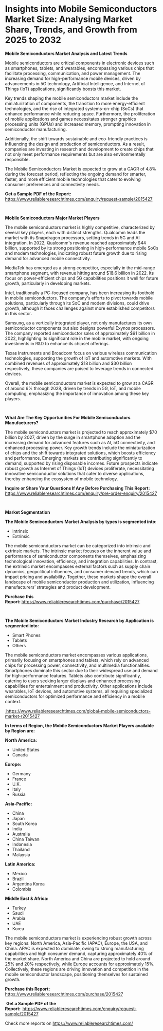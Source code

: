 <p><h1>Insights into Mobile Semiconductors Market Size: Analysing Market Share, Trends, and Growth from 2025 to 2032</h1></p><p><strong>Mobile Semiconductors Market Analysis and Latest Trends</strong></p>
<p><p>Mobile semiconductors are critical components in electronic devices such as smartphones, tablets, and wearables, encompassing various chips that facilitate processing, communication, and power management. The increasing demand for high-performance mobile devices, driven by advancements in 5G technology, Artificial Intelligence, and Internet of Things (IoT) applications, significantly boosts this market. </p><p>Key trends shaping the mobile semiconductors market include the miniaturization of components, the transition to more energy-efficient technologies, and the rise of integrated systems-on-chip (SoCs) that enhance performance while reducing space. Furthermore, the proliferation of mobile applications and games necessitates stronger graphics processing units (GPUs) and increased memory, prompting innovation in semiconductor manufacturing.</p><p>Additionally, the shift towards sustainable and eco-friendly practices is influencing the design and production of semiconductors. As a result, companies are investing in research and development to create chips that not only meet performance requirements but are also environmentally responsible.</p><p>The Mobile Semiconductors Market is expected to grow at a CAGR of 4.8% during the forecast period, reflecting the ongoing demand for smarter, faster, and more efficient mobile technologies that cater to evolving consumer preferences and connectivity needs.</p></p>
<p><strong>Get a Sample PDF of the Report:&nbsp;</strong> <a href="https://www.reliableresearchtimes.com/enquiry/request-sample/2015427?utm_campaign=1558&utm_medium=2&utm_source=Github&utm_content=ia&utm_term=17012025&utm_id=mobile-semiconductors">https://www.reliableresearchtimes.com/enquiry/request-sample/2015427</a></p>
<p>&nbsp;</p>
<p><strong>Mobile Semiconductors Major Market Players</strong></p>
<p><p>The mobile semiconductors market is highly competitive, characterized by several key players, each with distinct strengths. Qualcomm leads the market with its Snapdragon processors, setting trends in 5G and AI integration. In 2022, Qualcomm's revenue reached approximately $44 billion, supported by its strong positioning in high-performance mobile SoCs and modem technologies, indicating robust future growth due to rising demand for advanced mobile connectivity.</p><p>MediaTek has emerged as a strong competitor, especially in the mid-range smartphone segment, with revenue hitting around $18.6 billion in 2022. Its focus on power-efficient chips and 5G capabilities positions it well for future growth, particularly in developing markets.</p><p>Intel, traditionally a PC-focused company, has been increasing its foothold in mobile semiconductors. The company's efforts to pivot towards mobile solutions, particularly through its SoC and modem divisions, could drive growth, although it faces challenges against more established competitors in this sector.</p><p>Samsung, as a vertically integrated player, not only manufactures its own semiconductor components but also designs powerful Exynos processors. The company reported semiconductor sales of approximately $91 billion in 2022, highlighting its significant role in the mobile market, with ongoing investments in R&D to enhance its chipset offerings.</p><p>Texas Instruments and Broadcom focus on various wireless communication technologies, supporting the growth of IoT and automotive markets. With combined revenues of approximately $18 billion and $30 billion respectively, these companies are poised to leverage trends in connected devices.</p><p>Overall, the mobile semiconductors market is expected to grow at a CAGR of around 6% through 2028, driven by trends in 5G, IoT, and mobile computing, emphasizing the importance of innovation among these key players.</p></p>
<p>&nbsp;</p>
<p><strong>What Are The Key Opportunities For Mobile Semiconductors Manufacturers?</strong></p>
<p><p>The mobile semiconductors market is projected to reach approximately $70 billion by 2027, driven by the surge in smartphone adoption and the increasing demand for advanced features such as AI, 5G connectivity, and enhanced processing power. Key growth trends include the miniaturization of chips and the shift towards integrated solutions, which boosts efficiency and performance. Emerging markets are contributing significantly to demand, supported by rising disposable incomes. Future prospects indicate robust growth as Internet of Things (IoT) devices proliferate, necessitating innovative semiconductor solutions that cater to diverse applications, thereby enhancing the ecosystem of mobile technology.</p></p>
<p><strong>Inquire or Share Your Questions If Any Before Purchasing This Report:</strong> <a href="https://www.reliableresearchtimes.com/enquiry/pre-order-enquiry/2015427?utm_campaign=1558&utm_medium=2&utm_source=Github&utm_content=ia&utm_term=17012025&utm_id=mobile-semiconductors">https://www.reliableresearchtimes.com/enquiry/pre-order-enquiry/2015427</a></p>
<p>&nbsp;</p>
<p><strong>Market Segmentation</strong></p>
<p><strong>The Mobile Semiconductors Market Analysis by types is segmented into:</strong></p>
<p><ul><li>Intrinsic</li><li>Extrinsic</li></ul></p>
<p><p>The mobile semiconductors market can be categorized into intrinsic and extrinsic markets. The intrinsic market focuses on the inherent value and performance of semiconductor components themselves, emphasizing technological innovation, efficiency, and integration capabilities. In contrast, the extrinsic market encompasses external factors such as supply chain dynamics, geopolitical influences, and consumer demand trends, which can impact pricing and availability. Together, these markets shape the overall landscape of mobile semiconductor production and utilization, influencing manufacturers’ strategies and product development.</p></p>
<p><strong>Purchase this Report:&nbsp;</strong><a href="https://www.reliableresearchtimes.com/purchase/2015427?utm_campaign=1558&utm_medium=2&utm_source=Github&utm_content=ia&utm_term=17012025&utm_id=mobile-semiconductors">https://www.reliableresearchtimes.com/purchase/2015427</a></p>
<p>&nbsp;</p>
<p><strong>The Mobile Semiconductors Market Industry Research by Application is segmented into:</strong></p>
<p><ul><li>Smart Phones</li><li>Tablets</li><li>Others</li></ul></p>
<p><p>The mobile semiconductors market encompasses various applications, primarily focusing on smartphones and tablets, which rely on advanced chips for processing power, connectivity, and multimedia functionalities. Smartphones dominate this sector due to their widespread use and demand for high-performance features. Tablets also contribute significantly, catering to users seeking larger displays and enhanced processing capabilities for entertainment and productivity. Other applications include wearables, IoT devices, and automotive systems, all requiring specialized semiconductors for optimized performance and efficiency in a mobile context.</p></p>
<p><a href="https://www.reliableresearchtimes.com/global-mobile-semiconductors-market-r2015427?utm_campaign=1558&utm_medium=2&utm_source=Github&utm_content=ia&utm_term=17012025&utm_id=mobile-semiconductors">&nbsp;https://www.reliableresearchtimes.com/global-mobile-semiconductors-market-r2015427</a></p>
<p><strong>In terms of Region, the Mobile Semiconductors Market Players available by Region are:</strong></p>
<p>
    <p> <strong> North America: </strong>
        <ul>
            <li>United States</li>
            <li>Canada</li>
        </ul>
        </p> 
    <p> <strong> Europe: </strong>
        <ul>
            <li>Germany</li>
            <li>France</li>
            <li>U.K.</li>
            <li>Italy</li>
            <li>Russia</li>
        </ul>
        </p> 
    <p> <strong> Asia-Pacific: </strong>
        <ul>
            <li>China</li>
            <li>Japan</li>
            <li>South Korea</li>
            <li>India</li>
            <li>Australia</li>
            <li>China Taiwan</li>
            <li>Indonesia</li>
            <li>Thailand</li>
            <li>Malaysia</li>
        </ul>
        </p> 
    <p> <strong> Latin America: </strong>
        <ul>
            <li>Mexico</li>
            <li>Brazil</li>
            <li>Argentina Korea</li>
            <li>Colombia</li>
        </ul>
        </p> 
    <p> <strong> Middle East & Africa: </strong>
        <ul>
            <li>Turkey</li>
            <li>Saudi</li>
            <li>Arabia</li>
            <li>UAE</li>
            <li>Korea</li>
        </ul>
    </p>
    </p>
<p><p>The mobile semiconductors market is experiencing robust growth across key regions: North America, Asia-Pacific (APAC), Europe, the USA, and China. APAC is expected to dominate, owing to strong manufacturing capabilities and high consumer demand, capturing approximately 40% of the market share. North America and China are projected to hold around 25% and 20% respectively, while Europe accounts for approximately 15%. Collectively, these regions are driving innovation and competition in the mobile semiconductor landscape, positioning themselves for sustained growth.</p></p>
<p><strong>Purchase this Report: </strong><a href="https://www.reliableresearchtimes.com/purchase/2015427?utm_campaign=1558&utm_medium=2&utm_source=Github&utm_content=ia&utm_term=17012025&utm_id=mobile-semiconductors">https://www.reliableresearchtimes.com/purchase/2015427</a></p>
<p>&nbsp;<strong>Get a Sample PDF of the Report:&nbsp;&nbsp;</strong><a href="https://www.reliableresearchtimes.com/enquiry/request-sample/2015427?utm_campaign=1558&utm_medium=2&utm_source=Github&utm_content=ia&utm_term=17012025&utm_id=mobile-semiconductors">https://www.reliableresearchtimes.com/enquiry/request-sample/2015427</a></p>
<p><strong></strong></p>
<p>Check more reports on <a href="https://www.reliableresearchtimes.com/?utm_campaign=1558&utm_medium=2&utm_source=Github&utm_content=ia&utm_term=17012025&utm_id=mobile-semiconductors">https://www.reliableresearchtimes.com/</a></p>